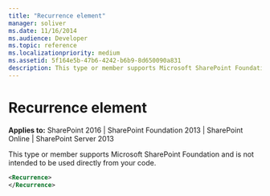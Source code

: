 ```yaml
---
title: "Recurrence element"
manager: soliver
ms.date: 11/16/2014
ms.audience: Developer
ms.topic: reference
ms.localizationpriority: medium
ms.assetid: 5f164e5b-47b6-4242-b6b9-8d650090a831
description: This type or member supports Microsoft SharePoint Foundation and is not intended to be used directly from your code.
---
```


# Recurrence element

**Applies to:** SharePoint 2016 | SharePoint Foundation 2013 | SharePoint Online | SharePoint Server 2013

This type or member supports Microsoft SharePoint Foundation and is not intended to be used directly from your code.

```XML
<Recurrence>
</Recurrence>
```

